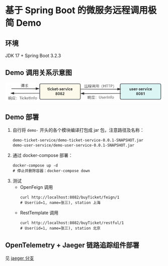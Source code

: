 # 基于 Spring Boot 的微服务远程调用极简 Demo
## 环境
JDK 17 + Spring Boot 3.2.3
## Demo 调用关系示意图
![调用关系示意图](assets/demo-relation.png)
## Demo 部署
1. 自行将 `demo-` 开头的各个模块编译打包成 jar 包，注意路径及名称：
    ```
    demo-ticket-service/demo-ticket-service-0.0.1-SNAPSHOT.jar
    demo-user-service/demo-user-service-0.0.1-SNAPSHOT.jar
    ```
2. 通过 docker-compose 部署：
    ```shell
    docker-compose up -d
    # 停止并删除容器：docker-compose down
    ```
3. 测试
    - OpenFeign 调用
        ```shell
        curl http://localhost:8082/buyTicket/feign/1
        # User(id=1, name=张三), station 上海
        ```
    - RestTemplate 调用
        ```shell
        curl http://localhost:8082/buyTicket/restful/1
        # User(id=1, name=张三), station 北京
        ```
## OpenTelemetry + Jaeger 链路追踪组件部署
见 [jaeger 分支](https://github.com/StreamAzure/Microservice-Tiny-Demo/tree/jaeger)